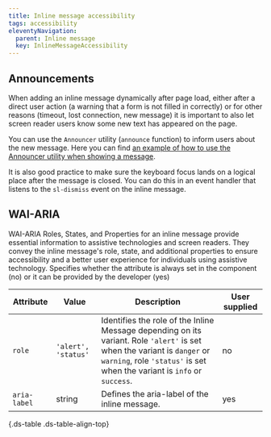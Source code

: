 ```yaml
---
title: Inline message accessibility
tags: accessibility
eleventyNavigation:
  parent: Inline message
  key: InlineMessageAccessibility
---
```


<section>

## Announcements
When adding an inline message dynamically after page load, either after a direct user action (a warning that a form is not filled in correctly) or for other reasons (timeout, lost connection, new message) it is important to also let screen reader users know some new text has appeared on the page. 


You can use the `Announcer` utility (`announce` function) to inform users about the new message.
Here you can find [an example of how to use the Announcer utility when showing a message](https://storybook.sanomalearning.design/?path=/story/feedback-status-inline-message--dynamic).


It is also good practice to make sure the keyboard focus lands on a logical place after the message is closed. You can do this in an event handler that listens to the `sl-dismiss` event on the inline message.
</section>
<section>

## WAI-ARIA
WAI-ARIA Roles, States, and Properties for an inline message provide essential information to assistive technologies and screen readers. They convey the inline message's role, state, and additional properties to ensure accessibility and a better user experience for individuals using assistive technology.
<sl-tooltip id="tooltip1">Specifies whether the attribute is always set in the component (no) or it can be provided by the developer (yes)</sl-tooltip>

<div class="ds-table-wrapper">
  
|Attribute | Value | Description | User supplied <sl-icon name="info" aria-describedby="tooltip1" size="md"></sl-icon> |
|-|-|-|-|
|`role`|`'alert', 'status'`|Identifies the role of the Inline Message depending on its variant. Role `'alert'` is set when the variant is `danger` or `warning`, role `'status'` is set when the variant is `info` or `success`.|no|
|`aria-label`	|string|Defines the aria-label of the inline message. |yes|

{.ds-table .ds-table-align-top}

</div>

</section>
